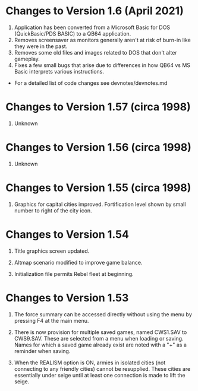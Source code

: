 # Changes to Version 1.6 (April 2021)

1. Application has been converted from a Microsoft Basic for DOS (QuickBasic/PDS BASIC) to a QB64 application.
1. Removes screensaver as monitors generally aren't at risk of burn-in like they were in the past.
1. Removes some old files and images related to DOS that don't alter gameplay.
1. Fixes a few small bugs that arise due to differences in how QB64 vs MS Basic interprets various instructions.

- For a detailed list of code changes see devnotes/devnotes.md

# Changes to Version 1.57 (circa 1998)

1. Unknown

# Changes to Version 1.56 (circa 1998)

1. Unknown

# Changes to Version 1.55 (circa 1998)

1. Graphics for capital cities improved. Fortification level
   shown by small number to right of the city icon.

# Changes to Version 1.54

1. Title graphics screen updated.

2. Altmap scenario modified to improve game balance.

3. Initialization file permits Rebel fleet at beginning.

# Changes to Version 1.53

1. The force summary can be accessed directly without using the
   menu by pressing F4 at the main menu.

1. There is now provision for multiple saved games, named
   CWS1.SAV to CWS9.SAV. These are selected from a menu when
   loading or saving. Names for which a saved game already exist
   are noted with a "+" as a reminder when saving.

2. When the REALISM option is ON, armies in isolated cities (not
   connecting to any friendly cities) cannot be resupplied. These
   cities are essentially under seige until at least one
   connection is made to lift the seige.
